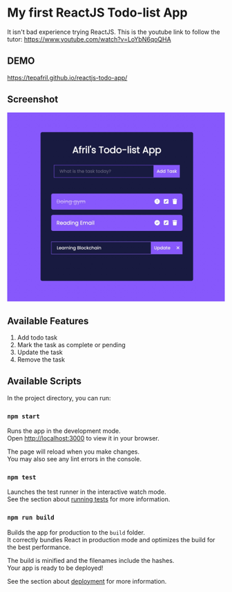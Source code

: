 # My first ReactJS Todo-list App

It isn't bad experience trying ReactJS. This is the youtube link to follow the tutor: https://www.youtube.com/watch?v=LoYbN6qoQHA

## DEMO

https://tepafril.github.io/reactjs-todo-app/

## Screenshot

![Screenshot](screenshot.jpg)

## Available Features

1. Add todo task
1. Mark the task as complete or pending
1. Update the task
1. Remove the task

## Available Scripts

In the project directory, you can run:

### `npm start`

Runs the app in the development mode.\
Open [http://localhost:3000](http://localhost:3000) to view it in your browser.

The page will reload when you make changes.\
You may also see any lint errors in the console.

### `npm test`

Launches the test runner in the interactive watch mode.\
See the section about [running tests](https://facebook.github.io/create-react-app/docs/running-tests) for more information.

### `npm run build`

Builds the app for production to the `build` folder.\
It correctly bundles React in production mode and optimizes the build for the best performance.

The build is minified and the filenames include the hashes.\
Your app is ready to be deployed!

See the section about [deployment](https://facebook.github.io/create-react-app/docs/deployment) for more information.
